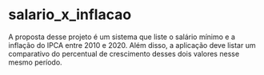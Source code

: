 # salario_x_inflacao
A proposta desse projeto é um sistema que liste o salário mínimo e a  inflação do IPCA entre 2010 e 2020. Além disso, a aplicação deve listar um comparativo do percentual de crescimento desses dois valores nesse mesmo período. 
